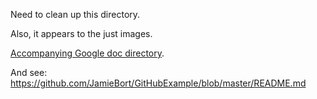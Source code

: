Need to clean up this directory. 

Also, it appears to the just images.

[Accompanying Google doc directory](https://drive.google.com/drive/folders/1U49iqEuPjq02qUTnu7cpVkq9Gv1Z5icr).

And see: https://github.com/JamieBort/GitHubExample/blob/master/README.md
